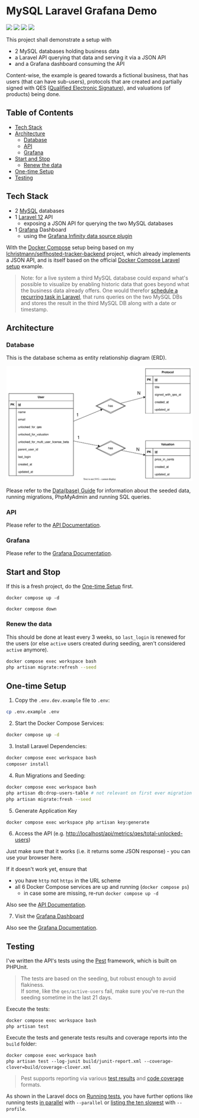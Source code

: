# MySQL Laravel Grafana Demo <!-- omit in toc -->

![](https://badgen.net/badge/Docker%20Compose/2.36.2/cyan)
![](https://badgen.net/badge/MySQL/9.3/blue)
![](https://badgen.net/badge/Laravel/12/red)
![](https://badgen.net/badge/Grafana/12/orange)

This project shall demonstrate a setup with

- 2 MySQL databases holding business data
- a Laravel API querying that data and serving it via a JSON API
- and a Grafana dashboard consuming the API

Content-wise, the example is geared towards a fictional business, that has users (that can have sub-users),
protocols that are created and partially signed with QES ([Qualified Electronic Signature](https://en.wikipedia.org/wiki/Qualified_electronic_signature)), and valuations (of products) being done.

## Table of Contents <!-- omit in toc -->

- [Tech Stack](#tech-stack)
- [Architecture](#architecture)
  - [Database](#database)
  - [API](#api)
  - [Grafana](#grafana)
- [Start and Stop](#start-and-stop)
  - [Renew the data](#renew-the-data)
- [One-time Setup](#one-time-setup)
- [Testing](#testing)

## Tech Stack

- 2 [MySQL](https://www.mysql.com/) databases
- 1 [Laravel 12](https://laravel.com/docs/12.x) API
  - exposing a JSON API for querying the two MySQL databases
- 1 [Grafana](https://grafana.com/docs/grafana/latest/setup-grafana/installation/docker/) Dashboard
  - using the [Grafana Infinity data source plugin](https://grafana.com/docs/plugins/yesoreyeram-infinity-datasource/latest/)

With the [Docker Compose](https://docs.docker.com/compose/) setup being based on my [lchristmann/selfhosted-tracker-backend](https://github.com/lchristmann/selfhosted-tracker-backend) project, which already implements a JSON API, and is itself based on the official [Docker Compose Laravel setup](https://docs.docker.com/guides/frameworks/laravel/) example.

> Note: for a live system a third MySQL database could expand what's possible to visualize by enabling historic data that goes beyond what the business data already offers.
> One would therefor [schedule a recurring task in Laravel](https://laravel.com/docs/12.x/scheduling), that runs queries on the two MySQL DBs
> and stores the result in the third MySQL DB along with a date or timestamp.

## Architecture

### Database

This is the database schema as entity relationship diagram (ERD).

![Database schema](docs/db-schema.drawio.svg)

Please refer to the [Data(base) Guide](docs/DATA-GUIDE.md) for information about the seeded data, running migrations,  PhpMyAdmin and running SQL queries.

### API

Please refer to the [API Documentation](docs/API-DOCUMENTATION.md).

### Grafana

Please refer to the [Grafana Documentation](docs/GRAFANA-DOCUMENTATION.md).

## Start and Stop

If this is a fresh project, do the [One-time Setup](#one-time-setup) first.

```shell
docker compose up -d
```

```shell
docker compose down
```

### Renew the data

This should be done at least every 3 weeks, so `last_login` is renewed for the users (or else `active` users created during seeding, aren't considered `active` anymore).

```bash
docker compose exec workspace bash
php artisan migrate:refresh --seed
```


## One-time Setup

1. Copy the `.env.dev.example` file to `.env`:

```bash
cp .env.example .env
```

2. Start the Docker Compose Services:

```bash
docker compose up -d
```

3. Install Laravel Dependencies:

```bash
docker compose exec workspace bash
composer install
```

4. Run Migrations and Seeding:

```bash
docker compose exec workspace bash
php artisan db:drop-users-table # not relevant on first ever migration
php artisan migrate:fresh --seed
```

5. Generate Application Key

```shell
docker compose exec workspace php artisan key:generate
```

6. Access the API (e.g. [http://localhost/api/metrics/qes/total-unlocked-users](http://localhost/api/metrics/qes/total-unlocked-users))

Just make sure that it works (i.e. it returns some JSON response) - you can use your browser here.

If it doesn't work yet, ensure that

- you have `http` not `https` in the URL scheme
- all 6 Docker Compose services are up and running (`docker compose ps`)
  - in case some are missing, re-run `docker compose up -d`

Also see the [API Documentation](docs/API-DOCUMENTATION.md).

7. Visit the [Grafana Dashboard](http://localhost:3000/d/fb6c8c15-7315-43e0-af17-d5fc0995955d/mysql-laravel-grafana-demo)

Also see the [Grafana Documentation](docs/GRAFANA-DOCUMENTATION.md).

## Testing

I've written the API's tests using the [Pest](https://pestphp.com/) framework, which is built on PHPUnit.

> The tests are based on the seeding, but robust enough to avoid flakiness.<br>
> If some, like the `qes/active-users` fail, make sure you've re-run the seeding sometime in the last 21 days.

Execute the tests:

```shell
docker compose exec workspace bash
php artisan test
```

Execute the tests and generate tests results and coverage reports into the `build` folder:

```shell
docker compose exec workspace bash
php artisan test --log-junit build/junit-report.xml --coverage-clover=build/coverage-clover.xml
```

> Pest supports reporting via various [test results](https://pestphp.com/docs/cli-api-reference#content-logging) and [code coverage](https://pestphp.com/docs/cli-api-reference#content-code-coverage) formats.

As shown in the Laravel docs on [Running tests](https://laravel.com/docs/12.x/testing#running-tests), you have further
options like running tests [in parallel](https://laravel.com/docs/12.x/testing#running-tests-in-parallel) with `--parallel` or [listing the ten slowest](https://laravel.com/docs/12.x/testing#profiling-tests) with `--profile`.
